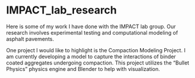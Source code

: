 # IMPACT_lab_research

Here is some of my work I have done with the IMPACT lab group. Our research involves experimental testing and computational modeling of asphalt pavements.

One project I would like to highlight is the Compaction Modeling Project. I am currently developing a model to capture the interactions of binder coated aggregates undergoing compaction. This project utilizes the “Bullet Physics” physics engine and Blender to help with visualization. 
